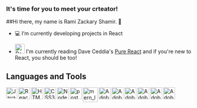 ### It's time for you to meet your crteator!

##Hi there, my name is Rami Zackary Shamir.  👋

- :computer: I’m currently developing projects in React 

- <img alt="React" width="26px" src="https://user-images.githubusercontent.com/57572988/90912992-92cb5a00-e3a9-11ea-9dd2-0f15de8fa868.png" /> I'm currently reading Dave Ceddia's [Pure React](https://purereact.com/) and if you're new to React, you should be too!

## Languages and Tools

<img align="left" padding="100px" alt="JavaScript" width="30px" src="https://user-images.githubusercontent.com/57572988/90911398-ec7e5500-e3a6-11ea-956b-7f76254de920.png" />

<img align="left" padding="100px" alt="React" width="32px" src="https://user-images.githubusercontent.com/57572988/90912992-92cb5a00-e3a9-11ea-9dd2-0f15de8fa868.png" />

<img align="left" padding="100px" alt="HTML5" width="32px" src="https://user-images.githubusercontent.com/57572988/92329545-0621cc80-f036-11ea-9971-1da473736289.png" />

<img align="left" padding="100px" alt="CSS3" width="32px" src="https://user-images.githubusercontent.com/57572988/92329537-ff935500-f035-11ea-9b88-6080ea5be847.png" />

<img align="left" padding="100px" alt="Node.js" width="32px" src="https://user-images.githubusercontent.com/57572988/90921020-56065f80-e3b7-11ea-82c5-fcbfee79567f.png" />

<img align="left" padding="100px" alt="postgresql_logo" width="32px" src="https://user-images.githubusercontent.com/57572988/92329447-7ed45900-f035-11ea-9800-19c68dcf3c6c.png" />

<img align="left" padding="100px" alt="mern_logo" width="40px" src="https://user-images.githubusercontent.com/57572988/92329829-2b173f00-f038-11ea-818f-ba761b31c55e.png" />

<img align="left" padding="100px" alt="Adobe After Effects" width="32px" src="https://user-images.githubusercontent.com/57572988/92329195-d5409800-f033-11ea-9f36-6271493e2d2c.png" />

<img align="left" padding="100px" alt="Adobe Premier Pro" width="32px" src="https://user-images.githubusercontent.com/57572988/92329243-454f1e00-f034-11ea-8327-16c4b48efdb7.png" />

<img align="left" padding="100px" alt="Adobe Illustrator" width="32px" src="https://user-images.githubusercontent.com/57572988/92329083-2e5bfc00-f033-11ea-9981-782416f6b6b1.png" />

<img align="left" padding="100px" alt="Adobe InDesign" width="32px" src="https://user-images.githubusercontent.com/57572988/92329292-99f29900-f034-11ea-9a7d-8babcda80eaa.png" />

<img align="left" padding="100px" alt="Adobe Photoshop" width="32px" src="https://user-images.githubusercontent.com/57572988/92329336-cd352800-f034-11ea-87a0-81e704b1500f.png" />

<img align="left" padding="100px" alt="Adobe XD" width="32px" src="https://user-images.githubusercontent.com/57572988/92329360-f3f35e80-f034-11ea-88e8-70053f5a8ebd.png" />
<!--
**MeetYourCreator/MeetYourCreator** is a ✨ _special_ ✨ repository because its `README.md` (this file) appears on your GitHub profile.

Here are some ideas to get you started:

- 🔭 I’m currently working on ...
- 🌱 I’m currently learning ...
- 👯 I’m looking to collaborate on ...
- 🤔 I’m looking for help with ...
- 💬 Ask me about ...
- 📫 How to reach me: ...
- 😄 Pronouns: ...
- ⚡ Fun fact: ...
-->
